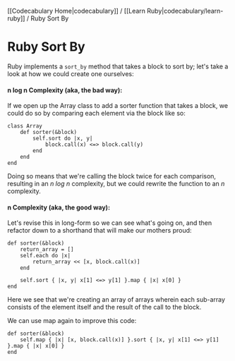 [[Codecabulary Home|codecabulary]] / [[Learn Ruby|codecabulary/learn-ruby]] / Ruby Sort By

# Ruby Sort By

Ruby implements a `sort_by` method that takes a block to sort by; let's take a look at how we could create one ourselves:

#### n log n Complexity (aka, the bad way):

If we open up the Array class to add a sorter function that takes a block, we could do so by comparing each element via the block like so:

	class Array
		def sorter(&block)
			self.sort do |x, y|
				block.call(x) <=> block.call(y)
			end
		end
	end
	
Doing so means that we're calling the block twice for each comparison, resulting in an _n log n_ complexity, but we could rewrite the function to an _n_ complexity.

#### n Complexity (aka, the good way):

Let's revise this in long-form so we can see what's going on, and then refactor down to a shorthand that will make our mothers proud:

	def sorter(&block)
		return_array = []
		self.each do |x|
			return_array << [x, block.call(x)]
		end
			
		self.sort { |x, y| x[1] <=> y[1] }.map { |x| x[0] }
	end
	
Here we see that we're creating an array of arrays wherein each sub-array consists of the element itself and the result of the call to the block. 

We can use map again to improve this code:

	def sorter(&block)
		self.map { |x| [x, block.call(x)] }.sort { |x, y| x[1] <=> y[1] }.map { |x| x[0] }
	end
